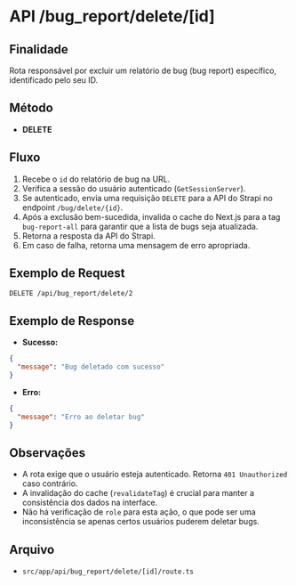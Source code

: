 # API /bug_report/delete/[id]

## Finalidade
Rota responsável por excluir um relatório de bug (bug report) específico, identificado pelo seu ID.

## Método
- **DELETE**

## Fluxo
1.  Recebe o `id` do relatório de bug na URL.
2.  Verifica a sessão do usuário autenticado (`GetSessionServer`).
3.  Se autenticado, envia uma requisição `DELETE` para a API do Strapi no endpoint `/bug/delete/{id}`.
4.  Após a exclusão bem-sucedida, invalida o cache do Next.js para a tag `bug-report-all` para garantir que a lista de bugs seja atualizada.
5.  Retorna a resposta da API do Strapi.
6.  Em caso de falha, retorna uma mensagem de erro apropriada.

## Exemplo de Request
```http
DELETE /api/bug_report/delete/2
```

## Exemplo de Response
- **Sucesso:**
```json
{
  "message": "Bug deletado com sucesso"
}
```
- **Erro:**
```json
{
  "message": "Erro ao deletar bug"
}
```

## Observações
- A rota exige que o usuário esteja autenticado. Retorna `401 Unauthorized` caso contrário.
- A invalidação do cache (`revalidateTag`) é crucial para manter a consistência dos dados na interface.
- Não há verificação de `role` para esta ação, o que pode ser uma inconsistência se apenas certos usuários puderem deletar bugs.

## Arquivo
- `src/app/api/bug_report/delete/[id]/route.ts`
